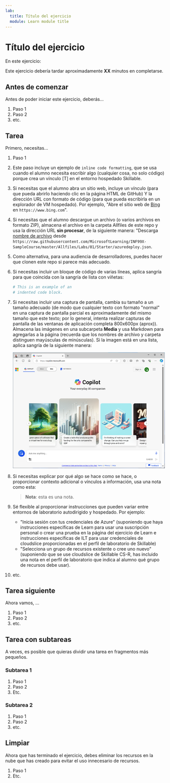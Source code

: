 ```yaml
---
lab:
  title: Título del ejercicio
  module: Learn module title
---
```

<!--
Edit the metadata above to manage the list of exercises in the home page of the GitHub site that gets generated.
You can delete the module and edit index.md in the root of the repo to customize the display so that only the exercises are listed
To enable GitHub page publishing, edit the Page settings for the repo and publish from the main branch
-->

# Título del ejercicio <!-- match title in metadata above (and Learn Exercise unit and ILT slide)-->

En este ejercicio: <!-- provide a description of what they'll do and why it;s important -->

Este ejercicio debería tardar aproximadamente **XX** minutos en completarse. <!-- update with estimated duration -->

## Antes de comenzar

<!--
Add steps to get the learner to the starting point" for the exercise.
This might be cloning the repo and running a script or performing some manual steps.
Only include this section if its necessary to do some pre-exercise setup AND the same setup steps are required for self-paced (on Learn) and managed (in hosted ILT lab profiles) scenarios. Otherwise delete this section.
If self-paced /ILT-specific setup steps are required, include them in the Learn "Exercise" unit from where they open this exercise and in the Skillable lab profile instructions before this markdown file is imported.
 -->

Antes de poder iniciar este ejercicio, deberás...

1. Paso 1
1. Paso 2
1. etc.

## Tarea <!-- Change to an appropriate task title with an imperative verb phrase (e.g. "Do something") -->

Primero, necesitas...

1. Paso 1
1. Este paso incluye un ejemplo de `inline code formatting`, que se usa cuando el alumno necesita escribir algo (cualquier cosa, no solo código) porque crea un vínculo [T] en el entorno hospedado Skillable.
1. Si necesitas que el alumno abra un sitio web, incluye un vínculo (para que pueda abrirlo haciendo clic en la página HTML de GitHub) Y la dirección URL con formato de código (para que pueda escribirla en un explorador de VM hospedado). Por ejemplo, "Abre el sitio web de [Bing](https://www.bing.com) en `https://www.bing.com`".
1. Si necesitas que el alumno descargue un archivo (o varios archivos en formato ZIP), almacena el archivo en la carpeta Allfiles de este repo y usa la dirección URL **sin procesar**, de la siguiente manera: "Descarga [nombre de archivo](https://raw.githubusercontent.com/MicrosoftLearning/INF99X-SampleCourse/master/Allfiles/Labs/01/Starter/azuredeploy.json) desde `https://raw.githubusercontent.com/MicrosoftLearning/INF99X-SampleCourse/master/Allfiles/Labs/01/Starter/azuredeploy.json`.
1. Como alternativa, para una audiencia de desarrolladores, puedes hacer que clonen este repo si parece más adecuado.
1. Si necesitas incluir un bloque de código de varias líneas, aplica sangría para que coincida con la sangría de lista con viñetas:

    ```python
    # This is an example of an
    # indented code block.
    ```

1. Si necesitas incluir una captura de pantalla, cambia su tamaño a un tamaño adecuado (de modo que cualquier texto con formato "normal" en una captura de pantalla parcial es aproximadamente del mismo tamaño que este texto; por lo general, intenta realizar capturas de pantalla de las ventanas de aplicación completa 800x600px (aprox)). Almacena las imágenes en una subcarpeta **Media** y usa Markdown para agregarlas a la página (recuerda que los nombres de archivo y carpeta distinguen mayúsculas de minúsculas). Si la imagen está en una lista, aplica sangría de la siguiente manera:

    ![Una captura de pantalla de una aplicación.](./Media/edge-copilot.png) 

1. Si necesitas explicar por qué algo se hace como se hace, o proporcionar contexto adicional o vínculos a información, usa una nota como esta:

    > **Nota**: esta es una nota.

1. Sé flexible al proporcionar instrucciones que pueden variar entre entornos de laboratorio autodirigido y hospedado. Por ejemplo:
    - "Inicia sesión con tus credenciales de Azure" (suponiendo que haya instrucciones específicas de Learn para usar una suscripción personal o crear una prueba en la página del ejercicio de Learn e instrucciones específicas de ILT para usar credenciales de cloudslice proporcionadas en el perfil de laboratorio de Skillable)
    - "Selecciona un grupo de recursos existente o cree uno nuevo" (suponiendo que se use cloudslice de Skillable CS-R, has incluido una nota en el perfil de laboratorio que indica al alumno qué grupo de recursos debe usar).
    <!-- The key point is that this markdown file should be environment-agnostic - you need to provide explicit details of things that can vary OUTSIDE of this file (in the Learn exercise page or the Skillable lab profile instructions) -->
1. etc.

## Tarea siguiente

Ahora vamos, ...

1. Paso 1
1. Paso 2
1. etc.

## Tarea con subtareas

A veces, es posible que quieras dividir una tarea en fragmentos más pequeños.

### Subtarea 1

1. Paso 1
1. Paso 2
1. Etc.

### Subtarea 2

1. Paso 1
1. Paso 2
1. etc.

## Limpiar

<!-- Good practice - especially as self-paced learners will be using their own subscriptions -->
<!-- Delete this section if it is not needed -->

Ahora que has terminado el ejercicio, debes eliminar los recursos en la nube que has creado para evitar el uso innecesario de recursos.

1. Paso 1
2. Etc.
